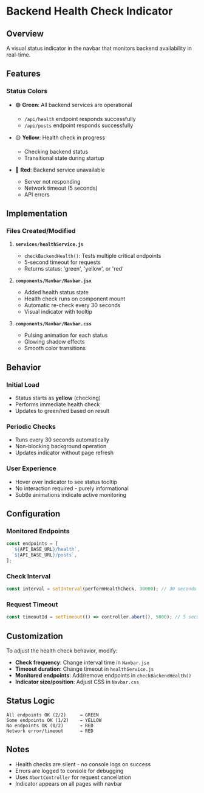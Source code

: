 # Backend Health Check Indicator

## Overview
A visual status indicator in the navbar that monitors backend availability in real-time.

## Features

### Status Colors
- 🟢 **Green**: All backend services are operational
  - `/api/health` endpoint responds successfully
  - `/api/posts` endpoint responds successfully
  
- 🟡 **Yellow**: Health check in progress
  - Checking backend status
  - Transitional state during startup
  
- 🔴 **Red**: Backend service unavailable
  - Server not responding
  - Network timeout (5 seconds)
  - API errors

## Implementation

### Files Created/Modified

1. **`services/healthService.js`**
   - `checkBackendHealth()`: Tests multiple critical endpoints
   - 5-second timeout for requests
   - Returns status: 'green', 'yellow', or 'red'

2. **`components/Navbar/Navbar.jsx`**
   - Added health status state
   - Health check runs on component mount
   - Automatic re-check every 30 seconds
   - Visual indicator with tooltip

3. **`components/Navbar/Navbar.css`**
   - Pulsing animation for each status
   - Glowing shadow effects
   - Smooth color transitions

## Behavior

### Initial Load
- Status starts as **yellow** (checking)
- Performs immediate health check
- Updates to green/red based on result

### Periodic Checks
- Runs every 30 seconds automatically
- Non-blocking background operation
- Updates indicator without page refresh

### User Experience
- Hover over indicator to see status tooltip
- No interaction required - purely informational
- Subtle animations indicate active monitoring

## Configuration

### Monitored Endpoints
```javascript
const endpoints = [
  `${API_BASE_URL}/health`,
  `${API_BASE_URL}/posts`,
];
```

### Check Interval
```javascript
const interval = setInterval(performHealthCheck, 30000); // 30 seconds
```

### Request Timeout
```javascript
const timeoutId = setTimeout(() => controller.abort(), 5000); // 5 seconds
```

## Customization

To adjust the health check behavior, modify:

- **Check frequency**: Change interval time in `Navbar.jsx`
- **Timeout duration**: Change timeout in `healthService.js`
- **Monitored endpoints**: Add/remove endpoints in `checkBackendHealth()`
- **Indicator size/position**: Adjust CSS in `Navbar.css`

## Status Logic

```
All endpoints OK (2/2)     → GREEN
Some endpoints OK (1/2)    → YELLOW
No endpoints OK (0/2)      → RED
Network error/timeout      → RED
```

## Notes

- Health checks are silent - no console logs on success
- Errors are logged to console for debugging
- Uses `AbortController` for request cancellation
- Indicator appears on all pages with navbar
